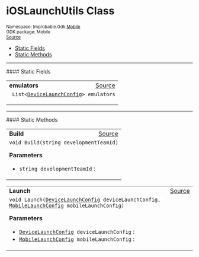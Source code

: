 
# iOSLaunchUtils Class
<sup>
Namespace: Improbable.Gdk.<a href="{{urlRoot}}/api/mobile-index">Mobile</a><br/>
GDK package: Mobile<br/>
<a href="https://www.github.com/spatialos/gdk-for-unity/blob/51790202/workers/unity/Packages/io.improbable.gdk.mobile/Editor/iOSLaunchUtils.cs/#L15">Source</a>
<style>
a code {
                    padding: 0em 0.25em!important;
}
code {
                    background-color: #ffffff!important;
}
</style>
</sup>
<nav id="pageToc" class="page-toc"><ul><li><a href="#static-fields">Static Fields</a>
<li><a href="#static-methods">Static Methods</a>
</ul></nav>







</p>
<hr style="width:100%; border-top-color:#d8d8d8" />
#### Static Fields


</p>




<table width="100%">
    <tr>
        <td style="border-right:none"><a id="emulators"></a><b>emulators</b></td>
        <td style="border-left:none; text-align:right"><a href="https://www.github.com/spatialos/gdk-for-unity/blob/51790202/workers/unity/Packages/io.improbable.gdk.mobile/Editor/iOSLaunchUtils.cs/#L25">Source</a></td>
    </tr>
    <tr>
        <td colspan="2">
<code> List&lt;<a href="{{urlRoot}}/api/mobile/device-launch-config">DeviceLaunchConfig</a>&gt; emulators</code></p>


</td>
    </tr>
</table>







</p>
<hr style="width:100%; border-top-color:#d8d8d8" />
#### Static Methods


</p>




<table width="100%">
    <tr>
        <td style="border-right:none"><a id="build-string"></a><b>Build</b></td>
        <td style="border-left:none; text-align:right"><a href="https://www.github.com/spatialos/gdk-for-unity/blob/51790202/workers/unity/Packages/io.improbable.gdk.mobile/Editor/iOSLaunchUtils.cs/#L83">Source</a></td>
    </tr>
    <tr>
        <td colspan="2">
<code>void Build(string developmentTeamId)</code></p>



</p>

<b>Parameters</b>

<ul>
<li><code>string developmentTeamId</code> : </li>
</ul>





</td>
    </tr>
</table>


<table width="100%">
    <tr>
        <td style="border-right:none"><a id="launch-devicelaunchconfig-mobilelaunchconfig"></a><b>Launch</b></td>
        <td style="border-left:none; text-align:right"><a href="https://www.github.com/spatialos/gdk-for-unity/blob/51790202/workers/unity/Packages/io.improbable.gdk.mobile/Editor/iOSLaunchUtils.cs/#L113">Source</a></td>
    </tr>
    <tr>
        <td colspan="2">
<code>void Launch(<a href="{{urlRoot}}/api/mobile/device-launch-config">DeviceLaunchConfig</a> deviceLaunchConfig, <a href="{{urlRoot}}/api/mobile/mobile-launch-config">MobileLaunchConfig</a> mobileLaunchConfig)</code></p>



</p>

<b>Parameters</b>

<ul>
<li><code><a href="{{urlRoot}}/api/mobile/device-launch-config">DeviceLaunchConfig</a> deviceLaunchConfig</code> : </li>
<li><code><a href="{{urlRoot}}/api/mobile/mobile-launch-config">MobileLaunchConfig</a> mobileLaunchConfig</code> : </li>
</ul>





</td>
    </tr>
</table>







